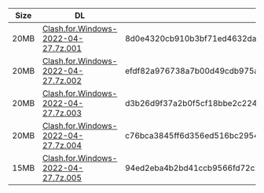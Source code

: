 |    Size   |     DL  | sha512sum |
|  ---  |  ---  |  ---  |
| 20MB | [Clash.for.Windows-2022-04-27.7z.001](https://cdn.jsdelivr.net/gh/appleians/cfw_intel@main/Clash.for.Windows-2022-04-27.7z.001) | 8d0e4320cb910b3bf71ed4632da15a6710e05a74af0805dae5f18e5f7b0f44a534861e88746a3491d7f636d53c72bbc0c49616e718196b5b3b9176267bfb8d6d |
| 20MB | [Clash.for.Windows-2022-04-27.7z.002](https://cdn.jsdelivr.net/gh/appleians/cfw_intel@main/Clash.for.Windows-2022-04-27.7z.002) | efdf82a976738a7b00d49cdb975ac572768860f61e16610638bb5a20f6b6686d187f0481a62af10c9bf5e731742633da797fcaa9df26577414c6f1a6c3241e2d |
| 20MB | [Clash.for.Windows-2022-04-27.7z.003](https://cdn.jsdelivr.net/gh/appleians/cfw_intel@main/Clash.for.Windows-2022-04-27.7z.003) | d3b26d9f37a2b0f5cf18bbe2c2240602088eb1522418c07aad202000efdece8adcd03cd9dd3bff559bf6b1342643b07d78679383bc31912aa44063b7bf3210df |
| 20MB | [Clash.for.Windows-2022-04-27.7z.004](https://cdn.jsdelivr.net/gh/appleians/cfw_intel@main/Clash.for.Windows-2022-04-27.7z.004) | c76bca3845ff6d356ed516bc2954985700d432df538fe0a93e5d69c52b1da004e00d3c83001f32cef93bbdaba74032007e51138aad43534b42962b0d0571087a |
| 15MB | [Clash.for.Windows-2022-04-27.7z.005](https://cdn.jsdelivr.net/gh/appleians/cfw_intel@main/Clash.for.Windows-2022-04-27.7z.005) | 94ed2eba4b2bd41ccb9566fd72c2fae2c60d7ffd389553b82fb7bbd75f6eb15fbac329b564a9bbe889218907b6c28e13f717290b27dbeb21189e1eb2c5584228 |
